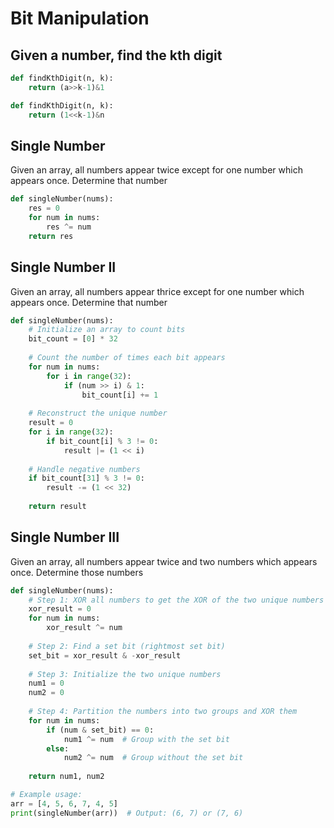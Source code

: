 # Bit Manipulation

## Given a number, find the kth digit

```python
def findKthDigit(n, k):
    return (a>>k-1)&1

def findKthDigit(n, k):
    return (1<<k-1)&n
```

## Single Number

Given an array, all numbers appear twice except for one number which appears once. Determine that number

```python
def singleNumber(nums):
    res = 0
    for num in nums:
        res ^= num
    return res
```

## Single Number II

Given an array, all numbers appear thrice except for one number which appears once. Determine that number

```python
def singleNumber(nums):
    # Initialize an array to count bits
    bit_count = [0] * 32
    
    # Count the number of times each bit appears
    for num in nums:
        for i in range(32):
            if (num >> i) & 1:
                bit_count[i] += 1
    
    # Reconstruct the unique number
    result = 0
    for i in range(32):
        if bit_count[i] % 3 != 0:
            result |= (1 << i)
    
    # Handle negative numbers
    if bit_count[31] % 3 != 0:
        result -= (1 << 32)
    
    return result
```

## Single Number III

Given an array, all numbers appear twice and two numbers which appears once. Determine those numbers

```python
def singleNumber(nums):
    # Step 1: XOR all numbers to get the XOR of the two unique numbers
    xor_result = 0
    for num in nums:
        xor_result ^= num
    
    # Step 2: Find a set bit (rightmost set bit)
    set_bit = xor_result & -xor_result
    
    # Step 3: Initialize the two unique numbers
    num1 = 0
    num2 = 0
    
    # Step 4: Partition the numbers into two groups and XOR them
    for num in nums:
        if (num & set_bit) == 0:
            num1 ^= num  # Group with the set bit
        else:
            num2 ^= num  # Group without the set bit
    
    return num1, num2

# Example usage:
arr = [4, 5, 6, 7, 4, 5]
print(singleNumber(arr))  # Output: (6, 7) or (7, 6)
```

